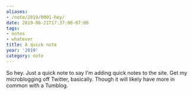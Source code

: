 ```yaml
---
aliases:
- /note/2019/0001-hey/
date: 2019-06-21T17:37:00-07:00
tags:
- notes
- whatever
title: A quick note
year: '2019'
category: note
---
```


So hey. Just a quick note to say I'm adding quick notes to the site. Get my
microblogging off Twitter, basically. Though it will likely have more in common
with a Tumblog.
